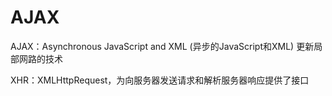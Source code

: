 # AJAX

AJAX：Asynchronous JavaScript and XML (异步的JavaScript和XML)
更新局部网路的技术


XHR：XMLHttpRequest，为向服务器发送请求和解析服务器响应提供了接口